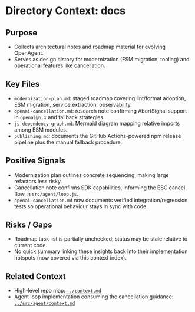 # Directory Context: docs

## Purpose

- Collects architectural notes and roadmap material for evolving OpenAgent.
- Serves as design history for modernization (ESM migration, tooling) and operational features like cancellation.

## Key Files

- `modernization-plan.md`: staged roadmap covering lint/format adoption, ESM migration, service extraction, observability.
- `openai-cancellation.md`: research note confirming AbortSignal support in `openai@6.x` and fallback strategies.
- `js-dependency-graph.md`: Mermaid diagram mapping relative imports among ESM modules.
- `publishing.md`: documents the GitHub Actions-powered npm release pipeline plus the manual fallback procedure.

## Positive Signals

- Modernization plan outlines concrete sequencing, making large refactors less risky.
- Cancellation note confirms SDK capabilities, informing the ESC cancel flow in `src/agent/loop.js`.
- `openai-cancellation.md` now documents verified integration/regression tests so operational behaviour stays in sync with code.

## Risks / Gaps

- Roadmap task list is partially unchecked; status may be stale relative to current code.
- No quick summary linking these insights back into their implementation hotspots (now covered via this context index).

## Related Context

- High-level repo map: [`../context.md`](../context.md)
- Agent loop implementation consuming the cancellation guidance: [`../src/agent/context.md`](../src/agent/context.md)
